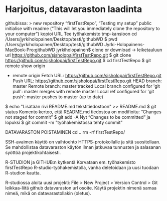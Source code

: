 Harjoitus, datavaraston laadinta
================================
githubissa: > new repository
“firstTestRepo”, “Testing my setup”
public
initialise with readme (“This will let you immediately clone the repository to your computer”)
kopioi URL
Tee työhakemisto tmp-kansioon
cd /Users/jyrkiholopainen/Desktop/testi/githubWD
$ pwd
/Users/jyrkiholopainen/Desktop/testi/githubWD
Jyrki-Holopainens-MacBook-Pro:githubWD jyrkiholopainen$
clone or download -> leiketauluun url
https://github.com/sjsholopai/firstTestRepo.git
$ git clone https://github.com/sjsholopai/firstTestRepo.git
$ cd firstTestRepo
$ git remote show origin
* remote origin
  Fetch URL: https://github.com/sjsholopai/firstTestRepo.git
  Push  URL: https://github.com/sjsholopai/firstTestRepo.git
  HEAD branch: master
  Remote branch:
    master tracked
  Local branch configured for 'git pull':
    master merges with remote master
  Local ref configured for 'git push':
    master pushes to master (up to date)

$ echo "Lisätään rivi README.md tekstitiedostoon" >> README.md
$ git status
Komento kertoo, että README.md tiedostoa on modifioitu: “Changes not staged for commit”
$ git add -A
Nyt “Changes to be committed” ja lopuksi
$ git commit -m "työhakemistossa tehty commit"

DATAVARASTON POISTAMINEN
cd ..
rm -rf firstTestRepo/

SSH-avaimen käyttö on vaihtoehto HTTPS-protokollalle  ja sitä suositellaan. Se mahdollistaa datavaraston käytön ilman jatkuvaa tunnusten ja salasanan syöttöä projektikohtaisesti.

R-STUDION ja GITHUB:n kytkentä
Korvataan em. työhakemisto firstTestRepo R-studio-työhakemistolla, vanha deletoidaan ja uusi tuodaan R-studion kautta.

R-studiossa aloita uusi projekti:
File > New Project > Version Control > Git
leikkaa-liitä github datavaraston url osoite. Käytä projektin nimenä samaa nimeä, mikä on datavarastollakin (oletus).
